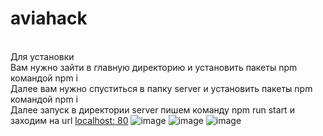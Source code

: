 # aviahack

<br>Для установки
<br>Вам нужно зайти в главную директорию и установить пакеты npm командой npm i
<br>Далее вам нужно спуститься в папку server и установить пакеты npm командой npm i
<br>Далее запуск в директории server пишем команду npm run start и заходим на url <a href="localhost:80">localhost:
80</a>
![image](https://user-images.githubusercontent.com/50911976/197386444-b58e5174-adc0-4606-b1ad-5667c87716a1.png)
![image](https://user-images.githubusercontent.com/50911976/197392840-388ee5db-e53d-4697-9cdf-9634dce74c33.png)
![image](https://user-images.githubusercontent.com/50911976/197392921-b4fa7702-3aef-4886-9ca6-3b8327f56f6b.png)

